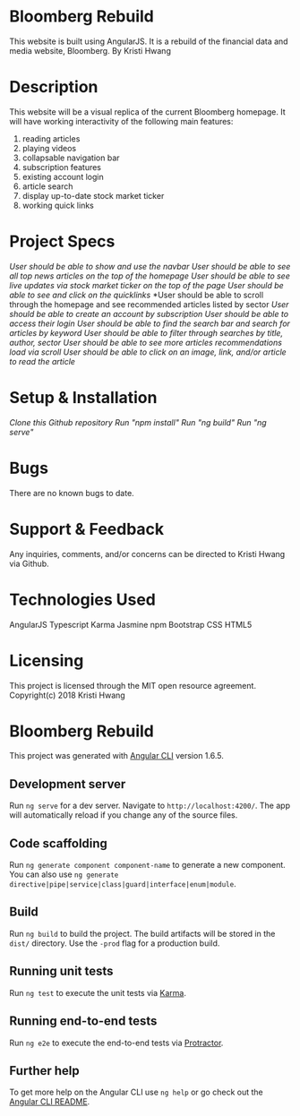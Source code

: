 # Bloomberg Rebuild

This website is built using AngularJS.  It is a rebuild of the financial data and media website, Bloomberg.
By Kristi Hwang

# Description

This website will be a visual replica of the current Bloomberg homepage.  It will have working interactivity of the following main features:

1. reading articles
2. playing videos
3. collapsable navigation bar
3. subscription features
4. existing account login
5. article search
6. display up-to-date stock market ticker
7. working quick links

# Project Specs

*User should be able to show and use the navbar*
*User should be able to see all top news articles on the top of the homepage*
*User should be able to see live updates via stock market ticker on the top of the page*
*User should be able to see and click on the quicklinks*
*User should be able to scroll through the homepage and see recommended articles listed by sector
*User should be able to create an account by subscription*
*User should be able to access their login*
*User should be able to find the search bar and search for articles by keyword*
*User should be able to filter through searches by title, author, sector*
*User should be able to see more articles recommendations load via scroll*
*User should be able to click on an image, link, and/or article to read the article*

# Setup & Installation

*Clone this Github repository*
*Run "npm install"*
*Run "ng build"*
*Run "ng serve"*

# Bugs

There are no known bugs to date.

# Support & Feedback

Any inquiries, comments, and/or concerns can be directed to Kristi Hwang via Github.

# Technologies Used

AngularJS
Typescript
Karma
Jasmine
npm
Bootstrap
CSS
HTML5

# Licensing

This project is licensed through the MIT open resource agreement.
Copyright(c) 2018 Kristi Hwang


# Bloomberg Rebuild

This project was generated with [Angular CLI](https://github.com/angular/angular-cli) version 1.6.5.

## Development server

Run `ng serve` for a dev server. Navigate to `http://localhost:4200/`. The app will automatically reload if you change any of the source files.

## Code scaffolding

Run `ng generate component component-name` to generate a new component. You can also use `ng generate directive|pipe|service|class|guard|interface|enum|module`.

## Build

Run `ng build` to build the project. The build artifacts will be stored in the `dist/` directory. Use the `-prod` flag for a production build.

## Running unit tests

Run `ng test` to execute the unit tests via [Karma](https://karma-runner.github.io).

## Running end-to-end tests

Run `ng e2e` to execute the end-to-end tests via [Protractor](http://www.protractortest.org/).

## Further help

To get more help on the Angular CLI use `ng help` or go check out the [Angular CLI README](https://github.com/angular/angular-cli/blob/master/README.md).
